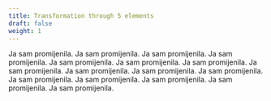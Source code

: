 ```yaml
---
title: Transformation through 5 elements
draft: false
weight: 1
---
```

Ja sam promijenila. Ja sam promijenila. Ja sam promijenila. Ja sam promijenila. Ja sam promijenila. Ja sam promijenila. Ja sam promijenila. Ja sam promijenila. Ja sam promijenila. Ja sam promijenila. Ja sam promijenila. Ja sam promijenila. Ja sam promijenila. Ja sam promijenila. Ja sam promijenila. Ja sam promijenila.
